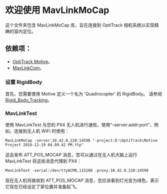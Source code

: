 # 欢迎使用 MavLinkMoCap

这个文件夹包含 MavLinkMoCap 库，旨在连接到 OptiTrack 相机系统以实现精确的室内定位。

## 依赖项：
* [OptiTrack Motive](http://www.optitrack.com/products/motive/)。
* [MavLinkCom](mavlinkcom.md)。

### 设置 RigidBody

首先，您需要使用 Motive 定义一个名为 'Quadrocopter' 的 RigidBody。
请参阅 [Rigid_Body_Tracking](http://wiki.optitrack.com/index.php?title=Rigid_Body_Tracking)。

### MavLinkTest

使用 MavLinkTest 与您的 PX4 无人机进行通信，使用“–server:addr:port”，例如，连接到无人机 WiFi 时使用：

    MavLinkMoCap -server:10.42.0.228:14590 "-project:D:\OptiTrack\Motive Project 2016-12-19 04.09.42 PM.ttp"

这会发布 ATT_POS_MOCAP 消息，您可以通过在无人机大脑上运行 MavLinkTest 将这些消息代理到 PX4：

    MavLinkTest -serial:/dev/ttyACM0,115200 -proxy:10.42.0.228:14590

现在无人机将接收到 ATT_POS_MOCAP 消息，您应该看到灯光变为绿色，表示它现在已经设定了家位置并准备起飞。